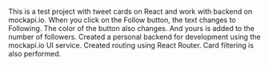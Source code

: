 This is a test project with tweet cards on React and work with backend on mockapi.io. When you click on the Follow button, the text changes to Following. The color of the button also changes. And yours is added to the number of followers. Created a personal backend for development using the mockapi.io UI service. Created routing using React Router. Card filtering is also performed.

